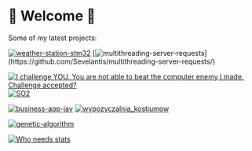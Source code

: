 # 🚀 Welcome 🚀
Some of my latest projects:



[![weather-station-stm32](https://github-readme-stats.vercel.app/api/pin/?username=sevelantis&repo=weather-station-stm32&theme=nightowl&show_owner=false)](https://github.com/Sevelantis/weather-station-stm32/) [![multithreading-server-requests](https://github-readme-stats.vercel.app/api/pin/?username=sevelantis&repo=multithreading-server-requests&theme=nightowl&show_owner=false")](https://github.com/Sevelantis/multithreading-server-requests/)

[![I challenge YOU. You are not able to beat the computer enemy I made. Challenge accepted?](https://github-readme-stats.vercel.app/api/pin/?username=sevelantis&repo=noughts-and-crosses&theme=gruvbox&show_owner=false)](https://github.com/Sevelantis/noughts-and-crosses) [![SO2](https://github-readme-stats.vercel.app/api/pin/?username=sevelantis&repo=SO2&theme=gruvbox&show_owner=false)](https://github.com/Sevelantis/SO2)

[![business-app-jav](https://github-readme-stats.vercel.app/api/pin/?username=sevelantis&repo=business-app-java&theme=gruvbox&show_owner=false)](https://github.com/Sevelantis/business-app-java) [![wypozyczalnia_kostiumow](https://github-readme-stats.vercel.app/api/pin/?username=Agstarte&repo=wypozyczalnia_kostiumow&theme=gruvbox&show_owner=false)](https://github.com/Agstarte/wypozyczalnia_kostiumow/)

[![genetic-algorithm](https://github-readme-stats.vercel.app/api/pin/?username=sevelantis&repo=genetic-algorithm&theme=gruvbox&show_owner=false)](https://github.com/Sevelantis/genetic-algorithm)

[![Who needs stats](https://github-readme-stats.vercel.app/api?username=sevelantis&hide=stars,prs,issues&count_private=true&show_icons=true&theme=cobalt&include_all_commits=true&line_height=30)](https://github.com/sevelantis)
